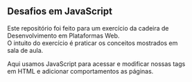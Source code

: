 ## Desafios em JavaScript

Este repositório foi feito para um exercício da cadeira de  
Desenvolvimento em Plataformas Web.  
O intuito do exercício é praticar os conceitos mostrados em  
sala de aula.  
  
Aqui usamos JavaScript para acessar e modificar nossas tags  
em HTML e adicionar comportamentos as páginas.
